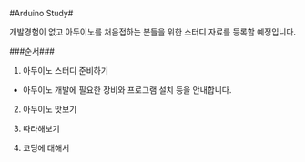 ﻿#Arduino Study#

개발경험이 없고 아두이노를 처음접하는 분들을 위한 스터디 자료를 등록할 예정입니다.


###순서###

1. 아두이노 스터디 준비하기
* 아두이노 개발에 필요한 장비와 프로그램 설치 등을 안내합니다.

2. 아두이노 맛보기

3. 따라해보기

3. 코딩에 대해서

